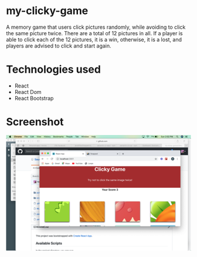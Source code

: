 # my-clicky-game
A memory game that users click pictures randomly, while avoiding to click the same picture twice.
There are a total of 12 pictures in all. If a player is able to click each of the 12 pictures, it is a win, otherwise, it is a lost, and players are advised to click and start again.

# Technologies used
- React
- React Dom
- React Bootstrap

# Screenshot
![home page](clicky-game/src/components/assets/clickyjpg.png)